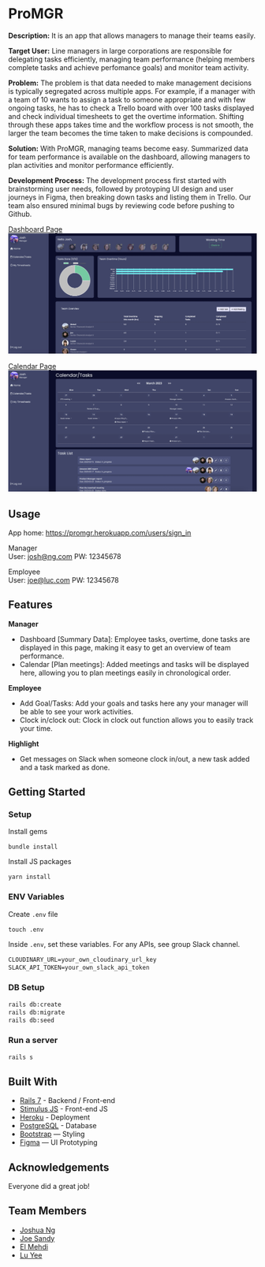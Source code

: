 # ProMGR

<b>Description:</b>
It is an app that allows managers to manage their teams easily. 

<b>Target User:</b>
Line managers in large corporations are responsible for delegating tasks efficiently, managing team performance (helping members complete tasks and achieve perfomance goals) and monitor team activity.

<b>Problem:</b>
The problem is that data needed to make management decisions is typically segregated across multiple apps. For example, if a manager with a team of 10 wants to assign a task to someone appropriate and with few ongoing tasks, he has to check a Trello board with over 100 tasks displayed and check individual timesheets to get the overtime information. Shifting through these apps takes time and the workflow process is not smooth, the larger the team becomes the time taken to make decisions is compounded.

<b>Solution:</b>
With ProMGR, managing teams become easy. Summarized data for team performance is available on the dashboard, allowing managers to plan activities and monitor performance efficiently.

<b>Development Process:</b>
The development process first started with brainstorming user needs, followed by protoyping UI design and user journeys in Figma, then breaking down tasks and listing them in Trello. Our team also ensured minimal bugs by reviewing code before pushing to Github.

<ins>Dashboard Page</ins>
![screenshot](https://github.com/joshnsw/joshportfolio/blob/master/assets/promgrdashboard.png)

<ins>Calendar Page</ins>
![screenshot](https://github.com/joshnsw/joshportfolio/blob/master/assets/promgrcalendar.png)

## Usage
App home: https://promgr.herokuapp.com/users/sign_in


Manager </br>
User: josh@ng.com
PW: 12345678

Employee </br>
User: joe@luc.com
PW: 12345678


## Features

<b>Manager</b>
- Dashboard [Summary Data]: Employee tasks, overtime, done tasks are displayed in this page, making it easy to get an overview of team performance.
- Calendar [Plan meetings]: Added meetings and tasks will be displayed here, allowing you to plan meetings easily in chronological order. 


<b>Employee</b>

- Add Goal/Tasks: Add your goals and tasks here any your manager will be able to see your work activities.
- Clock in/clock out: Clock in clock out function allows you to easily track your time.

<b>Highlight</b>
- Get messages on Slack when someone clock in/out, a new task added and a task marked as done.


## Getting Started
### Setup

Install gems
```
bundle install
```
Install JS packages
```
yarn install
```

### ENV Variables
Create `.env` file
```
touch .env
```
Inside `.env`, set these variables. For any APIs, see group Slack channel.
```
CLOUDINARY_URL=your_own_cloudinary_url_key
SLACK_API_TOKEN=your_own_slack_api_token
```

### DB Setup
```
rails db:create
rails db:migrate
rails db:seed
```

### Run a server
```
rails s
```

## Built With
- [Rails 7](https://guides.rubyonrails.org/) - Backend / Front-end
- [Stimulus JS](https://stimulus.hotwired.dev/) - Front-end JS
- [Heroku](https://heroku.com/) - Deployment
- [PostgreSQL](https://www.postgresql.org/) - Database
- [Bootstrap](https://getbootstrap.com/) — Styling
- [Figma](https://www.figma.com) — UI Prototyping

## Acknowledgements
Everyone did a great job!

## Team Members
- [Joshua Ng](https://github.com/joshnsw)
- [Joe Sandy](https://github.com/Luciensands)
- [El Mehdi](https://github.com/Mhiidooo)
- [Lu Yee](https://github.com/wongluyee)


